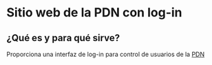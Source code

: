 # Sitio web de la PDN con log-in

## ¿Qué es y para qué sirve?

Proporciona una interfaz de log-in para control de usuarios de la [PDN](https://www.plataformadigitalnacional.org/)



